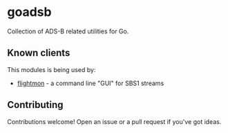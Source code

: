 # goadsb

Collection of ADS-B related utilities for Go.


## Known clients

This modules is being used by:

* [flightmon](https://github.com/mik3y/flightmon) - a command line "GUI" for SBS1 streams


## Contributing

Contributions welcome! Open an issue or a pull request if you've got ideas.
